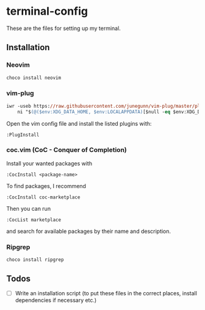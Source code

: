 # terminal-config
These are the files for setting up my terminal.

## Installation
### Neovim
```ps
choco install neovim
```

### vim-plug
```ps
iwr -useb https://raw.githubusercontent.com/junegunn/vim-plug/master/plug.vim |`
    ni "$(@($env:XDG_DATA_HOME, $env:LOCALAPPDATA)[$null -eq $env:XDG_DATA_HOME])/nvim-data/site/autoload/plug.vim" -Force
```
Open the vim config file and install the listed plugins with:
```
:PlugInstall
```

### coc.vim (CoC - Conquer of Completion)
Install your wanted packages with
```
:CocInstall <package-name>
```
To find packages, I recommend
```
:CocInstall coc-marketplace
```
Then you can run
```
:CocList marketplace
```
and search for available packages by their name and description.

### Ripgrep
```
choco install ripgrep
```

## Todos
- [ ] Write an installation script (to put these files in the correct places, install dependencies if necessary etc.)
